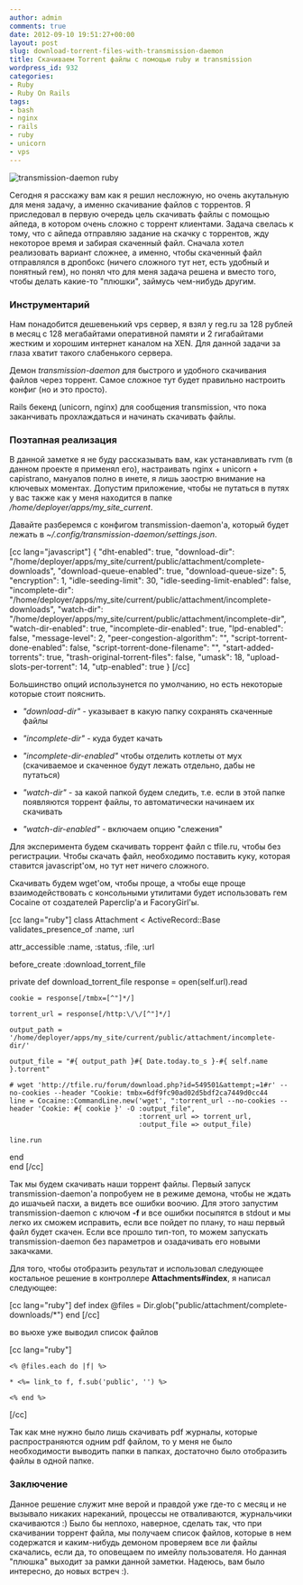 ```yaml
---
author: admin
comments: true
date: 2012-09-10 19:51:27+00:00
layout: post
slug: download-torrent-files-with-transmission-daemon
title: Скачиваем Torrent файлы с помощью ruby и transmission
wordpress_id: 932
categories:
- Ruby
- Ruby On Rails
tags:
- bash
- nginx
- rails
- ruby
- unicorn
- vps
---
```


![transmission-daemon ruby](http://vredniy.ru/wp-content/uploads/2012/09/transmission-daemon-ruby-300x172.png)


Сегодня я расскажу вам как я решил несложную, но очень акутальную для меня задачу, а именно скачивание файлов с торрентов. Я приследовал в первую очередь цель скачивать файлы с помощью айпеда, в котором очень сложно с торрент клиентами. Задача свелась к тому, что с айпеда отправляю задание на скачку с торрентов, жду некоторое время и забирая скаченный файл. Сначала хотел реализовать вариант сложнее, а именно, чтобы скаченный файл отправлялся в дропбокс (ничего сложного тут нет, есть удобный и понятный гем), но понял что для меня задача решена и вместо того, чтобы делать какие-то "плюшки", займусь чем-нибудь другим.

<!-- more -->



### Инструментарий




Нам понадобится дешевенький vps сервер, я взял у reg.ru за 128 рублей в месяц с 128 мегабайтами оперативной памяти и 2 гигабайтами жестким и хорошим интернет каналом на XEN. Для данной задачи за глаза хватит такого слабенького сервера. 





Демон _transmission-daemon_ для быстрого и удобного скачивания файлов через торрент. Самое сложное тут будет правильно настроить конфиг (но и это просто).





Rails бекенд (unicorn, nginx) для сообщения transmission, что пока заканчивать прохлаждаться и начинать скачивать файлы.





### Поэтапная реализация




В данной заметке я не буду рассказывать вам, как устанавливать rvm (в данном проекте я применял его), настраивать nginx + unicorn + capistrano, мануалов полно в инете, я лишь заострю внимание на ключевых моментах. Допустим приложение, чтобы не путаться в путях у вас также как у меня находится в папке _/home/deployer/apps/my_site_current_.





Давайте разберемся с конфигом transmission-daemon'а, который будет лежать в _~/.config/transmission-daemon/settings.json_.


[cc lang="javascript"]
{
    "dht-enabled": true, 
    "download-dir": "/home/deployer/apps/my_site/current/public/attachment/complete-downloads", 
    "download-queue-enabled": true, 
    "download-queue-size": 5, 
    "encryption": 1, 
    "idle-seeding-limit": 30, 
    "idle-seeding-limit-enabled": false, 
    "incomplete-dir": "/home/deployer/apps/my_site/current/public/attachment/incomplete-downloads", 
    "watch-dir": "/home/deployer/apps/my_site/current/public/attachment/incomplete-dir", 
    "watch-dir-enabled": true,
    "incomplete-dir-enabled": true, 
    "lpd-enabled": false, 
    "message-level": 2, 
    "peer-congestion-algorithm": "", 
    "script-torrent-done-enabled": false, 
    "script-torrent-done-filename": "", 
    "start-added-torrents": true, 
    "trash-original-torrent-files": false, 
    "umask": 18, 
    "upload-slots-per-torrent": 14, 
    "utp-enabled": true
}
[/cc]



Большинство опций использунется по умолчанию, но есть некоторые которые стоит пояснить.







  * _"download-dir"_ - указывает в какую папку сохранять скаченные файлы


  * _"incomplete-dir"_ - куда будет качать


  * _"incomplete-dir-enabled"_ чтобы отделить котлеты от мух (скачиваемое и скаченное будут лежать отдельно, дабы не путаться)


  * _"watch-dir"_ - за какой папкой будем следить, т.е. если в этой папке появляются торрент файлы, то автоматически начинаем их скачивать


  * _"watch-dir-enabled"_ - включаем опцию "слежения"




Для эксперимента будем скачивать торрент файл с tfile.ru, чтобы без регистрации. Чтобы скачать файл, необходимо поставить куку, которая ставится javascript'ом, но тут нет ничего сложного.





Скачивать будем wget'ом, чтобы проще, а чтобы еще проще взаимодействовать с консольными утилитами будет использовать гем Cocaine от создателей Paperclip'а и FacoryGirl'ы.


[cc lang="ruby"]
class Attachment < ActiveRecord::Base
  validates_presence_of :name, :url 

  attr_accessible :name, :status, :file, :url 

  before_create :download_torrent_file

  private
  def download_torrent_file
    response = open(self.url).read
    
    cookie = response[/tmbx=[^"]*/]

    torrent_url = response[/http:\/\/[^"]*/]

    output_path = '/home/deployer/apps/my_site/current/public/attachment/incomplete-dir/'

    output_file = "#{ output_path }#{ Date.today.to_s }-#{ self.name }.torrent"

    # wget 'http://tfile.ru/forum/download.php?id=549501&attempt;=1#r' --no-cookies --header "Cookie: tmbx=6df9fc90ad02d5bdf2ca7449d0cc44
    line = Cocaine::CommandLine.new('wget', ":torrent_url --no-cookies --header 'Cookie: #{ cookie }' -O :output_file",
                                    :torrent_url => torrent_url,
                                    :output_file => output_file)

    line.run
  end  
end
[/cc]



Так мы будем скачивать наши торрент файлы. Первый запуск transmission-daemon'а попробуем не в режиме демона, чтобы не ждать до ишачьей пасхи, а видеть все ошибки воочию. Для этого запустим transmission-daemon с ключом **-f** и все ошибки посыпятся в stdout и мы легко их сможем исправить, если все пойдет по плану, то наш первый файл будет скачен. Если все прошло тип-топ, то можем запускать transmission-daemon без параметров и озадачивать его новыми закачками.





Для того, чтобы отобразить результат и использовал следующее костальное решение в контроллере **Attachments#index**, я написал следующее:



[cc lang="ruby"]
def index
  @files = Dir.glob("public/attachment/complete-downloads/*")
end
[/cc]



во вьюхе уже выводил список файлов


[cc lang="ruby"]
  
    <% @files.each do |f| %>
      
    * <%= link_to f, f.sub('public', '') %>

    <% end %>
  
[/cc]



Так как мне нужно было лишь скачивать pdf журналы, которые распространяются одним pdf файлом, то у меня не было необходимости выводить папки в папках, достаточно было отобразить файлы в одной папке.





### Заключение




Данное решение служит мне верой и правдой уже где-то с месяц и не вызывало никаких нареканий, процессы не отваливаются, журнальчики скачиваются :) Было бы неплохо, наверное, сделать так, что при скачивании торрент файла, мы получаем список файлов, которые в нем содержатся и каким-нибудь демоном проверяем все ли файлы скачались, если да, то оповещаем по имейлу пользователя. Но данная "плюшка" выходит за рамки данной заметки. Надеюсь, вам было интересно, до новых встреч :).




